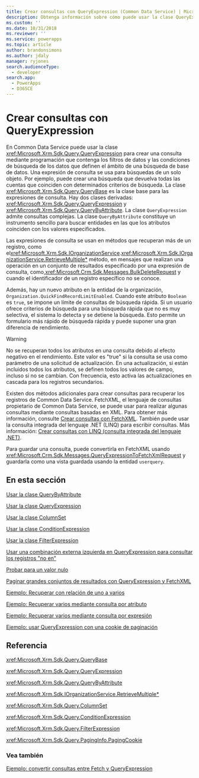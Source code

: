 ```yaml
---
title: Crear consultas con QueryExpression (Common Data Service) | Microsoft Docs
description: Obtenga información sobre cómo puede usar la clase QueryExpression para crear una consulta mediante programación que contenga los filtros y las condiciones de búsqueda de los datos que definen el ámbito de una búsqueda de base de datos.
ms.custom: ''
ms.date: 10/31/2018
ms.reviewer: ''
ms.service: powerapps
ms.topic: article
author: brandonsimons
ms.author: jdaly
manager: ryjones
search.audienceType:
  - developer
search.app:
  - PowerApps
  - D365CE
---
```

# <a name="build-queries-with-queryexpression"></a>Crear consultas con QueryExpression

En Common Data Service puede usar la clase <xref:Microsoft.Xrm.Sdk.Query.QueryExpression> para crear una consulta mediante programación que contenga los filtros de datos y las condiciones de búsqueda de los datos que definen el ámbito de una búsqueda de base de datos. Una expresión de consulta se usa para búsquedas de un solo objeto. Por ejemplo, puede crear una búsqueda que devuelva todas las cuentas que coinciden con determinados criterios de búsqueda. La clase <xref:Microsoft.Xrm.Sdk.Query.QueryBase> es la clase base para las expresiones de consulta. Hay dos clases derivadas: <xref:Microsoft.Xrm.Sdk.Query.QueryExpression> y <xref:Microsoft.Xrm.Sdk.Query.QueryByAttribute>. La clase `QueryExpression` admite consultas complejas. La clase `QueryByAttribute` constituye un instrumento sencillo para buscar entidades en las que los atributos coinciden con los valores especificados.  
  
 Las expresiones de consulta se usan en métodos que recuperan más de un registro, como el<xref:Microsoft.Xrm.Sdk.IOrganizationService>.<xref:Microsoft.Xrm.Sdk.IOrganizationService.RetrieveMultiple*> método, en mensajes que realizan una operación en un conjunto de resultados especificado por una expresión de consulta, como,<xref:Microsoft.Crm.Sdk.Messages.BulkDeleteRequest> y cuando el identificador de un registro específico no se conoce.  
  
 Además, hay un nuevo atributo en la entidad de la organización, `Organization.QuickFindRecordLimitEnabled`. Cuando este atributo `Boolean` es `true`, se impone un límite de consultas de búsqueda rápida. Si un usuario ofrece criterios de búsqueda para una búsqueda rápida que no es muy selectiva, el sistema lo detecta y se detiene la búsqueda. Esto permite un formulario más rápido de búsqueda rápida y puede suponer una gran diferencia de rendimiento.  
  
> [!WARNING]
>  No se recuperan todos los atributos en una consulta debido al efecto negativo en el rendimiento. Este valor es "true" si la consulta se usa como parámetro de una solicitud de actualización. En una actualización, si están incluidos todos los atributos, se definen todos los valores de campo, incluso si no se cambian. Con frecuencia, esto activa las actualizaciones en cascada para los registros secundarios.  
  
 Existen dos métodos adicionales para crear consultas para recuperar los registros de Common Data Service. FetchXML, el lenguaje de consultas propietario de Common Data Service, se puede usar para realizar algunas consultas mediante consultas basadas en XML. Para obtener más información, consulte [Crear consultas con FetchXML](/dynamics365/customer-engagement/developer/org-service/build-queries-fetchxml). También puede usar la consulta integrada del lenguaje .NET (LINQ) para escribir consultas. Más información: [Crear consultas con LINQ (consulta integrada del lenguaje .NET)](build-queries-with-linq-net-language-integrated-query.md).  
  
 Para guardar una consulta, puede convertirla en FetchXML usando <xref:Microsoft.Crm.Sdk.Messages.QueryExpressionToFetchXmlRequest> y guardarla como una vista guardada usando la entidad `userquery`.  
  
## <a name="in-this-section"></a>En esta sección  
 [Usar la clase QueryByAttribute](use-querybyattribute-class.md)  
  
 [Usar la clase QueryExpression](use-queryexpression-class.md)  
  
 [Usar la clase ColumnSet](use-the-columnset-class.md)  
  
 [Usar la clase ConditionExpression](use-conditionexpression-class.md)  
  
 [Usar la clase FilterExpression](use-filterexpression-class.md)  
  
 [Usar una combinación externa izquierda en QueryExpression para consultar los registros "no en"](use-left-outer-join-queryexpression-query-records-not-in.md)  
  
 [Probar para un valor nulo](/dynamics365/customer-engagement/developer/test-null-value)  
  
 [Paginar grandes conjuntos de resultados con QueryExpression y FetchXML](page-large-result-sets-with-queryexpression.md)  
  
 [Ejemplo: Recuperar con relación de uno a varios](/dynamics365/customer-engagement/developer/org-service/sample-retrieve-with-one-to-many-relationship)  
  
 [Ejemplo: Recuperar varios mediante consulta por atributo](/org-service/samples/retrieve-multiple-querybyattribute-class.md)  
  
 [Ejemplo: Recuperar varios mediante consulta por expresión](/org-service/samples/retrieve-multiple-queryexpression-class.md)  
  
 [Ejemplo: usar QueryExpression con una cookie de paginación](/dynamics365/customer-engagement/developer/org-service/sample-use-queryexpression-with-a-paging-cookie)  
  
## <a name="reference"></a>Referencia  
 <xref:Microsoft.Xrm.Sdk.Query.QueryBase>  
  
 <xref:Microsoft.Xrm.Sdk.Query.QueryExpression>  
  
 <xref:Microsoft.Xrm.Sdk.Query.QueryByAttribute>  
  
 <xref:Microsoft.Xrm.Sdk.IOrganizationService.RetrieveMultiple*>  
  
 <xref:Microsoft.Xrm.Sdk.Query.ColumnSet>  
  
 <xref:Microsoft.Xrm.Sdk.Query.ConditionExpression>  
  
 <xref:Microsoft.Xrm.Sdk.Query.FilterExpression>  
  
 <xref:Microsoft.Xrm.Sdk.Query.PagingInfo.PagingCookie>  
  
### <a name="see-also"></a>Vea también  
 [Ejemplo: convertir consultas entre Fetch y QueryExpression](/dynamics365/customer-engagement/developer/org-service/sample-convert-queries-fetch-queryexpression)
